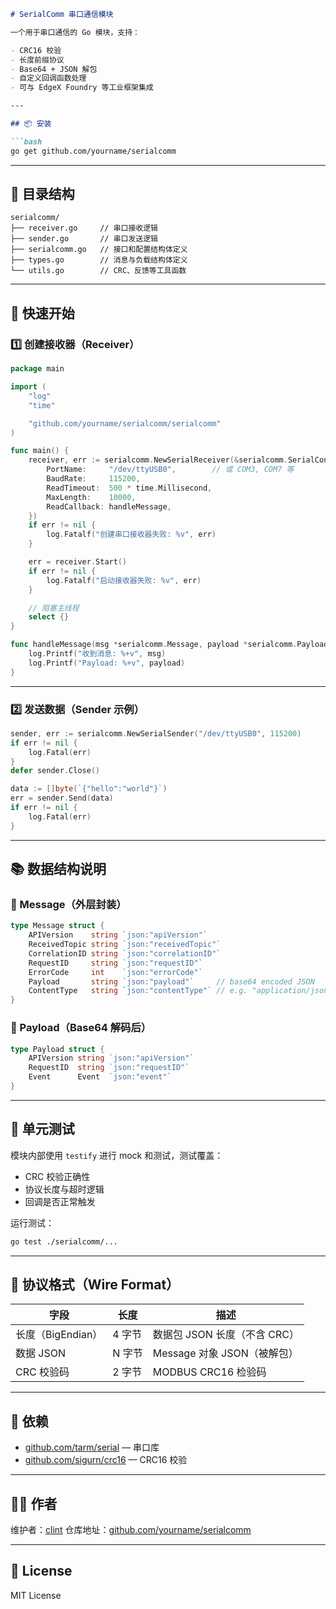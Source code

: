 ````markdown
# SerialComm 串口通信模块

一个用于串口通信的 Go 模块，支持：

- CRC16 校验
- 长度前缀协议
- Base64 + JSON 解包
- 自定义回调函数处理
- 可与 EdgeX Foundry 等工业框架集成

---

## 📦 安装

```bash
go get github.com/yourname/serialcomm
````

---

## 🧩 目录结构

```
serialcomm/
├── receiver.go     // 串口接收逻辑
├── sender.go       // 串口发送逻辑
├── serialcomm.go   // 接口和配置结构体定义
├── types.go        // 消息与负载结构体定义
└── utils.go        // CRC、反馈等工具函数
```

---

## 🚀 快速开始

### 1️⃣ 创建接收器（Receiver）

```go
package main

import (
    "log"
    "time"

    "github.com/yourname/serialcomm/serialcomm"
)

func main() {
    receiver, err := serialcomm.NewSerialReceiver(&serialcomm.SerialConfig{
        PortName:     "/dev/ttyUSB0",        // 或 COM3, COM7 等
        BaudRate:     115200,
        ReadTimeout:  500 * time.Millisecond,
        MaxLength:    10000,
        ReadCallback: handleMessage,
    })
    if err != nil {
        log.Fatalf("创建串口接收器失败: %v", err)
    }

    err = receiver.Start()
    if err != nil {
        log.Fatalf("启动接收器失败: %v", err)
    }

    // 阻塞主线程
    select {}
}

func handleMessage(msg *serialcomm.Message, payload *serialcomm.Payload) {
    log.Printf("收到消息: %+v", msg)
    log.Printf("Payload: %+v", payload)
}
```

---

### 2️⃣ 发送数据（Sender 示例）

```go
sender, err := serialcomm.NewSerialSender("/dev/ttyUSB0", 115200)
if err != nil {
    log.Fatal(err)
}
defer sender.Close()

data := []byte(`{"hello":"world"}`)
err = sender.Send(data)
if err != nil {
    log.Fatal(err)
}
```

---

## 📚 数据结构说明

### 🔹 Message（外层封装）

```go
type Message struct {
    APIVersion    string `json:"apiVersion"`
    ReceivedTopic string `json:"receivedTopic"`
    CorrelationID string `json:"correlationID"`
    RequestID     string `json:"requestID"`
    ErrorCode     int    `json:"errorCode"`
    Payload       string `json:"payload"`     // base64 encoded JSON
    ContentType   string `json:"contentType"` // e.g. "application/json"
}
```

### 🔹 Payload（Base64 解码后）

```go
type Payload struct {
    APIVersion string `json:"apiVersion"`
    RequestID  string `json:"requestID"`
    Event      Event  `json:"event"`
}
```

---

## 🧪 单元测试

模块内部使用 `testify` 进行 mock 和测试，测试覆盖：

* CRC 校验正确性
* 协议长度与超时逻辑
* 回调是否正常触发

运行测试：

```bash
go test ./serialcomm/...
```

---

## 🔐 协议格式（Wire Format）

| 字段            | 长度   | 描述                   |
| ------------- | ---- | -------------------- |
| 长度（BigEndian） | 4 字节 | 数据包 JSON 长度（不含 CRC）  |
| 数据 JSON       | N 字节 | Message 对象 JSON（被解包） |
| CRC 校验码       | 2 字节 | MODBUS CRC16 检验码     |

---

## 🧩 依赖

* [github.com/tarm/serial](https://github.com/tarm/serial) — 串口库
* [github.com/sigurn/crc16](https://github.com/sigurn/crc16) — CRC16 校验

---

## 🧑‍💻 作者

维护者：[clint](https://github.com/clint456)
仓库地址：[github.com/yourname/serialcomm](https://github.com/clint456/serialcomm)

---

## 📄 License

MIT License
